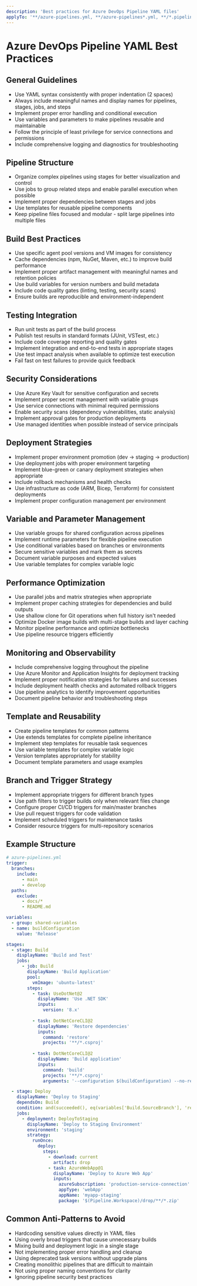 ```yaml
---
description: 'Best practices for Azure DevOps Pipeline YAML files'
applyTo: '**/azure-pipelines.yml, **/azure-pipelines*.yml, **/*.pipeline.yml'
---
```


# Azure DevOps Pipeline YAML Best Practices

## General Guidelines

- Use YAML syntax consistently with proper indentation (2 spaces)
- Always include meaningful names and display names for pipelines, stages, jobs, and steps
- Implement proper error handling and conditional execution
- Use variables and parameters to make pipelines reusable and maintainable
- Follow the principle of least privilege for service connections and permissions
- Include comprehensive logging and diagnostics for troubleshooting

## Pipeline Structure

- Organize complex pipelines using stages for better visualization and control
- Use jobs to group related steps and enable parallel execution when possible
- Implement proper dependencies between stages and jobs
- Use templates for reusable pipeline components
- Keep pipeline files focused and modular - split large pipelines into multiple files

## Build Best Practices

- Use specific agent pool versions and VM images for consistency
- Cache dependencies (npm, NuGet, Maven, etc.) to improve build performance
- Implement proper artifact management with meaningful names and retention policies
- Use build variables for version numbers and build metadata
- Include code quality gates (linting, testing, security scans)
- Ensure builds are reproducible and environment-independent

## Testing Integration

- Run unit tests as part of the build process
- Publish test results in standard formats (JUnit, VSTest, etc.)
- Include code coverage reporting and quality gates
- Implement integration and end-to-end tests in appropriate stages
- Use test impact analysis when available to optimize test execution
- Fail fast on test failures to provide quick feedback

## Security Considerations

- Use Azure Key Vault for sensitive configuration and secrets
- Implement proper secret management with variable groups
- Use service connections with minimal required permissions
- Enable security scans (dependency vulnerabilities, static analysis)
- Implement approval gates for production deployments
- Use managed identities when possible instead of service principals

## Deployment Strategies

- Implement proper environment promotion (dev → staging → production)
- Use deployment jobs with proper environment targeting
- Implement blue-green or canary deployment strategies when appropriate
- Include rollback mechanisms and health checks
- Use infrastructure as code (ARM, Bicep, Terraform) for consistent deployments
- Implement proper configuration management per environment

## Variable and Parameter Management

- Use variable groups for shared configuration across pipelines
- Implement runtime parameters for flexible pipeline execution
- Use conditional variables based on branches or environments
- Secure sensitive variables and mark them as secrets
- Document variable purposes and expected values
- Use variable templates for complex variable logic

## Performance Optimization

- Use parallel jobs and matrix strategies when appropriate
- Implement proper caching strategies for dependencies and build outputs
- Use shallow clone for Git operations when full history isn't needed
- Optimize Docker image builds with multi-stage builds and layer caching
- Monitor pipeline performance and optimize bottlenecks
- Use pipeline resource triggers efficiently

## Monitoring and Observability

- Include comprehensive logging throughout the pipeline
- Use Azure Monitor and Application Insights for deployment tracking
- Implement proper notification strategies for failures and successes
- Include deployment health checks and automated rollback triggers
- Use pipeline analytics to identify improvement opportunities
- Document pipeline behavior and troubleshooting steps

## Template and Reusability

- Create pipeline templates for common patterns
- Use extends templates for complete pipeline inheritance
- Implement step templates for reusable task sequences
- Use variable templates for complex variable logic
- Version templates appropriately for stability
- Document template parameters and usage examples

## Branch and Trigger Strategy

- Implement appropriate triggers for different branch types
- Use path filters to trigger builds only when relevant files change
- Configure proper CI/CD triggers for main/master branches
- Use pull request triggers for code validation
- Implement scheduled triggers for maintenance tasks
- Consider resource triggers for multi-repository scenarios

## Example Structure

```yaml
# azure-pipelines.yml
trigger:
  branches:
    include:
      - main
      - develop
  paths:
    exclude:
      - docs/*
      - README.md

variables:
  - group: shared-variables
  - name: buildConfiguration
    value: 'Release'

stages:
  - stage: Build
    displayName: 'Build and Test'
    jobs:
      - job: Build
        displayName: 'Build Application'
        pool:
          vmImage: 'ubuntu-latest'
        steps:
          - task: UseDotNet@2
            displayName: 'Use .NET SDK'
            inputs:
              version: '8.x'
          
          - task: DotNetCoreCLI@2
            displayName: 'Restore dependencies'
            inputs:
              command: 'restore'
              projects: '**/*.csproj'
          
          - task: DotNetCoreCLI@2
            displayName: 'Build application'
            inputs:
              command: 'build'
              projects: '**/*.csproj'
              arguments: '--configuration $(buildConfiguration) --no-restore'

  - stage: Deploy
    displayName: 'Deploy to Staging'
    dependsOn: Build
    condition: and(succeeded(), eq(variables['Build.SourceBranch'], 'refs/heads/main'))
    jobs:
      - deployment: DeployToStaging
        displayName: 'Deploy to Staging Environment'
        environment: 'staging'
        strategy:
          runOnce:
            deploy:
              steps:
                - download: current
                  artifact: drop
                - task: AzureWebApp@1
                  displayName: 'Deploy to Azure Web App'
                  inputs:
                    azureSubscription: 'production-service-connection'
                    appType: 'webApp'
                    appName: 'myapp-staging'
                    package: '$(Pipeline.Workspace)/drop/**/*.zip'
```

## Common Anti-Patterns to Avoid

- Hardcoding sensitive values directly in YAML files
- Using overly broad triggers that cause unnecessary builds
- Mixing build and deployment logic in a single stage
- Not implementing proper error handling and cleanup
- Using deprecated task versions without upgrade plans
- Creating monolithic pipelines that are difficult to maintain
- Not using proper naming conventions for clarity
- Ignoring pipeline security best practices
